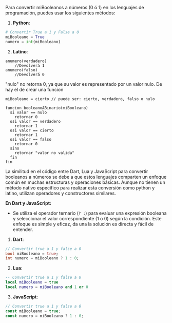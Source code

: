 Para convertir miBooleanos a números (0 ó 1) en los lenguajes de programación, puedes usar los siguientes métodos:

1. **Python**:

```python
# Convertir True a 1 y False a 0
miBooleano = True
numero = int(miBooleano)
```

2. **Latino**:
```Latino
anumero(verdadero)     
    //Devolverá 1
anumero(falso)         
    //Devolverá 0
```
"nulo" no retorna 0, ya que su valor es representado por un valor nulo. De hay el de crear una funcion
```
miBooleano = cierto // puede ser: cierto, verdadero, falso o nulo

funcion booleanoABinario(miBooleano)
  si valor == nulo
    retornar 0
  osi valor == verdadero
    retornar 1
  osi valor == cierto
    retornar 1
  osi valor == falso
    retornar 0
  sino
    retornar "valor no valida"
  fin
fin
```
La similitud en el código entre Dart, Lua y JavaScript para convertir booleanos a números se debe a que estos lenguajes comparten un enfoque común en muchas estructuras y operaciones básicas. Aunque no tienen un método nativo específico para realizar esta conversión como python y latino, utilizan operadores y constructores similares.

**En Dart y JavaScript:**
- Se utiliza el operador ternario (`? :`) para evaluar una expresión booleana y seleccionar el valor correspondiente (1 o 0) según la condición.
Este enfoque es simple y eficaz, da una la solución es directa y fácil de entender.

1. **Dart**:

```dart
// Convertir true a 1 y false a 0
bool miBooleano = true;
int numero = miBooleano ? 1 : 0;
```

2. **Lua**:

```lua
-- Convertir true a 1 y false a 0
local miBooleano = true
local numero = miBooleano and 1 or 0
```

3. **JavaScript**:

```javascript
// Convertir true a 1 y false a 0
const miBooleano = true;
const numero = miBooleano ? 1 : 0;
```
